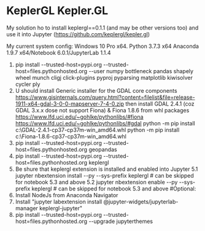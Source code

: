 # KeplerGL Kepler.GL

My solution ho to install keplergl==0.1.1 (and may be other versions too) and use it into Jupyter (https://github.com/keplergl/kepler.gl)

My current system config:
Windows 10 Pro x64. Python 3.7.3 x64
Anaconda 1.9.7 x64/Notebook 6.0.1/JupyterLab 1.1.4

1. pip install --trusted-host=pypi.org --trusted-host=files.pythonhosted.org --user numpy bottleneck pandas shapely wheel munch cligj click-plugins pyproj pyparsing matplotlib kiwisolver cycler ply
2. U should install Generic installer for the GDAL core components https://www.gisinternals.com/query.html?content=filelist&file=release-1911-x64-gdal-3-0-0-mapserver-7-4-0.zip
then install GDAL 2.4.1 (coz GDAL 3.x.x dose not support Fiona) & Fiona 1.8.6 from whl packages
https://www.lfd.uci.edu/~gohlke/pythonlibs/#fiona
https://www.lfd.uci.edu/~gohlke/pythonlibs/#gdal
python -m pip install c:\GDAL-2.4.1-cp37-cp37m-win_amd64.whl
python -m pip install c:\Fiona-1.8.6-cp37-cp37m-win_amd64.whl
3. pip install --trusted-host=pypi.org --trusted-host=files.pythonhosted.org geopandas
4. pip install --trusted-host=pypi.org --trusted-host=files.pythonhosted.org keplergl
5. Be shure that keplergl extension is installed and enabled into Jupyter
  5.1 jupyter nbextension install --py --sys-prefix keplergl # can be skipped for notebook 5.3 and above
  5.2 jupyter nbextension enable --py --sys-prefix keplergl # can be skipped for notebook 5.3 and above
#Optional:
6. Install NodeJs from Anaconda Navigator
7. Install "jupyter labextension install @jupyter-widgets/jupyterlab-manager keplergl-jupyter"
8. pip install --trusted-host=pypi.org --trusted-host=files.pythonhosted.org --upgrade jupyterthemes
